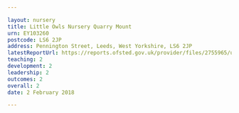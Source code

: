 ```yaml
---

layout: nursery
title: Little Owls Nursery Quarry Mount
urn: EY103260
postcode: LS6 2JP
address: Pennington Street, Leeds, West Yorkshire, LS6 2JP
latestReportUrl: https://reports.ofsted.gov.uk/provider/files/2755965/urn/EY103260.pdf
teaching: 2
development: 2
leadership: 2
outcomes: 2
overall: 2
date: 2 February 2018

---
```


